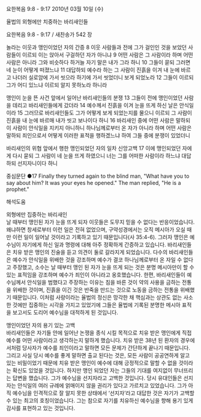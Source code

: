 요한복음 9:8 - 9:17 
2010년 03월 10일 (수)

율법의 외형에만 치중하는 바리새인들



요한복음 9:8 - 9:17 / 새찬송가 542 장


놀라는 이웃과 맹인이었던 자의 간증
8 이웃 사람들과 전에 그가 걸인인 것을 보았던 사람들이 이르되 이는 앉아서 구걸하던 자가 아니냐 9 어떤 사람은 그 사람이라 하며 어떤 사람은 아니라 그와 비슷하다 하거늘 자기 말은 내가 그라 하니 10 그들이 묻되 그러면 네 눈이 어떻게 떠졌느냐 11 대답하되 예수라 하는 그 사람이 진흙을 이겨 내 눈에 바르고 나더러 실로암에 가서 씻으라 하기에 가서 씻었더니 보게 되었노라 12 그들이 이르되 그가 어디 있느냐 이르되 알지 못하노라 하니라 

맹인이 눈을 뜬 사건 앞에서 일어난 바리새인들의 분쟁
13 그들이 전에 맹인이었던 사람을 데리고 바리새인들에게 갔더라 14 예수께서 진흙을 이겨 눈을 뜨게 하신 날은 안식일이라 15 그러므로 바리새인들도 그가 어떻게 보게 되었는지를 물으니 이르되 그 사람이 진흙을 내 눈에 바르매 내가 씻고 보나이다 하니 16 바리새인 중에 어떤 사람은 말하되 이 사람이 안식일을 지키지 아니하니 하나님께로부터 온 자가 아니라 하며 어떤 사람은 말하되 죄인으로서 어떻게 이러한 표적을 행하겠느냐 하여 그들 중에 분쟁이 있었더니 

바리새인의 위협 앞에서 행한 맹인되었던 자의 일차 신앙고백
17 이에 맹인되었던 자에게 다시 묻되 그 사람이 네 눈을 뜨게 하였으니 너는 그를 어떠한 사람이라 하느냐 대답하되 선지자니이다 하니 

중심문단 ●17 Finally they turned again to the blind man, "What have you to say about him? It was your eyes he opened." The man replied, "He is a prophet."

해석도움





외형에만 집중하는 바리새인  
날 때부터 맹인된 자가 눈을 뜨게 되자 이웃들은 도무지 믿을 수 없다는 반응이었습니다. 왜냐하면 창세로부터 이런 일은 전혀 없었으며, 구약성경에서는 오직 메시아가 오실 때만 이런 일이 일어날 것이라고 기록하고 있기 때문입니다(사 35:4-6). 그러자 맹인은 예수님이 자기에게 하신 일과 명령에 대해 아주 정확하게 간증하고 있습니다. 바리새인들은 치유 받은 맹인의 진술을 듣고 의견이 둘로 갈라지게 되었습니다. 다수의 바리새인들은 예수가 안식일을 위배한 것을 강조하며 예수가 결코 하나님께로부터 온 자일 수 없다고 주장했고, 소수는 날 때부터 맹인 된 자가 눈을 뜨게 되는 것은 분명 메시아만이 할 수 있는 표적임을 강조하며 예수가 죄인이 아니라고 옹호했습니다. 한편, 바리새인들이 예수님께서 안식일을 범했다고 주장하는 이유는 침을 바른 것이 약의 사용을 금하는 전통을 위배한 것이며, 진흙을 이긴 것은 반죽을 만드는 것으로 노동을 금하는 전통을 위배했기 때문입니다. 이처럼 사랑이라는 율법의 정신은 망각한 채 핵심과는 상관도 없는 사소한 것에만 집중하는 시각을 가지고 있었기에 그들은 율법에 기록된 분명한 메시아 표적을 보고서도 도리어 예수님을 대적하게 된 것입니다. 

맹인이었던 자의 용기 있는 고백  
바리새인들은 자기들 안에 일어난 논쟁을 종식 시킬 목적으로 치유 받은 맹인에게 직접 예수를 어떤 사람이라고 생각하는지 말하게 했습니다. 치유 받은 38년 된 환자의 경우에서처럼 당사자가 예수를 죄인이라고 말하면 모든 문제가 간단하게 끝나기 때문입니다. 그리고 사실 당시 예수를 좋게 말하면 출교 된다는 것은, 모든 사람이 공공연하게 알고 있는 비밀이었기 때문에 치유 받은 맹인이 예수에 대해 긍정적으로 말할 수 없을 것이라는 확신도 있었을 것입니다. 하지만 맹인 되었던 자는 그들의 기대를 여지없이 무너뜨리는 답변을 했습니다. 그가 예수님을 선지자라고 고백한 것입니다. 당시 유대인들은 선지자는 안식일의 여러 규례에 얽매이지 않을 권리가 있다고 가르치고 있었습니다. 그가 아직 예수님을 인격적으로 잘 알지 못한 상태에서 ‘선지자’라고 대답한 것은 자기가 고백할 수 있는 최고의 호칭이었습니다. 그는 참으로 자기를 치유하신 예수님을 향해 용기 있게 감사를 표현하고 있는 것입니다.